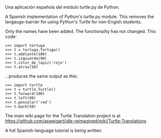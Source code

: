 

Una aplicación española del módulo turtle.py de Python.

A Spanish implementation of Python's turtle.py module. This removes the langauge-barrier for using Python's Turtle for non-Engish students.

Only the names have been added. The functionality has not changed. This code:

    >>> import tortuga
    >>> t = tortuga.Tortuga()
    >>> t.adelante(100)
    >>> t.izquierda(90)
    >>> t.color_de_lapiz('rojo')
    >>> t.atras(50)

...produces the same output as this:

    >>> import turtle
    >>> t = turtle.Turtle()
    >>> t.forward(100)
    >>> t.left(90)
    >>> t.pencolor('red')
    >>> t.back(50)

The main wiki page for the Turtle Translation project is at https://github.com/asweigart/idle-reimagined/wiki/Turtle-Translations

A full Spanish-language tutorial is being written.